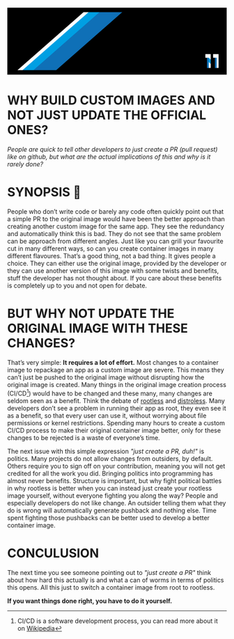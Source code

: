 ![banner](https://github.com/11notes/static/blob/main/img/banner/README.png?raw=true)

# WHY BUILD CUSTOM IMAGES AND NOT JUST UPDATE THE OFFICIAL ONES?

*People are quick to tell other developers to just create a PR (pull request) like on github, but what are the actual implications of this and why is it rarely done?*

# SYNOPSIS 📖

People who don’t write code or barely any code often quickly point out that a simple PR to the original image would have been the better approach than creating another custom image for the same app. They see the redundancy and automatically think this is bad. They do not see that the same problem can be approach from different angles. Just like you can grill your favourite cut in many different ways, so can you create container images in many different flavoures. That’s a good thing, not a bad thing. It gives people a choice. They can either use the original image, provided by the developer or they can use another version of this image with some twists and benefits, stuff the developer has not thought about. If you care about these benefits is completely up to you and not open for debate.

# BUT WHY NOT UPDATE THE ORIGINAL IMAGE WITH THESE CHANGES?

That’s very simple: **It requires a lot of effort.** Most changes to a container image to repackage an app as a custom image are severe. This means they can’t just be pushed to the original image without disrupting how the original image is created. Many things in the original image creation process (CI/CD[^1]) would have to be changed and these many, many changes are seldom seen as a benefit. Think the debate of [rootless](https://github.com/11notes/RTFM/blob/main/linux/container/image/rootless.md) and [distroless](https://github.com/11notes/RTFM/blob/main/linux/container/image/distroless.md). Many developers don’t see a problem in running their app as root, they even see it as a benefit, so that every user can use it, without worrying about file permissions or kernel restrictions. Spending many hours to create a custom CI/CD process to make their original container image better, only for these changes to be rejected is a waste of everyone’s time.

The next issue with this simple expression *"just create a PR, duh!"* is politics. Many projects do not allow changes from outsiders, by default. Others require you to sign off on your contribution, meaning you will not get credited for all the work you did. Bringing politics into programming has almost never benefits. Structure is important, but why fight political battles in why rootless is better when you can instead just create your rootless image yourself, without everyone fighting you along the way? People and especially developers do not like change. An outsider telling them what they do is wrong will automatically generate pushback and nothing else. Time spent fighting those pushbacks can be better used to develop a better container image.

# CONCULUSION

The next time you see someone pointing out to *"just create a PR"* think about how hard this actually is and what a can of worms in terms of politics this opens. All this just to switch a container image from root to rootless.

**If you want things done right, you have to do it yourself.**

[^1]: CI/CD is a software development process, you can read more about it on [Wikipedia](https://en.wikipedia.org/wiki/CI/CD)
